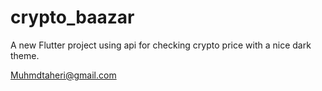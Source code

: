 # crypto_baazar

A new Flutter project using api for checking crypto price 
with a nice dark theme.


Muhmdtaheri@gmail.com
